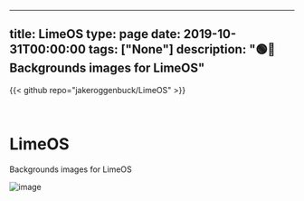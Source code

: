 
---
title: LimeOS
type: page
date: 2019-10-31T00:00:00
tags: ["None"]
description: "🟢🍋 Backgrounds images for LimeOS"
---

{{< github repo="jakeroggenbuck/LimeOS" >}}

<br>

# LimeOS
Backgrounds images for LimeOS

![image](https://user-images.githubusercontent.com/35516367/185853004-74e4aac6-d8ed-451e-97da-ea720e87228e.png)
